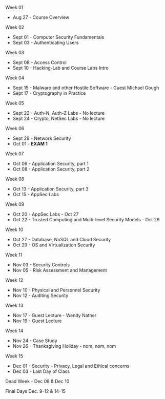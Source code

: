 Week 01 

* Aug 27 - Course Overview 

Week 02

* Sept 01 - Computer Security Fundamentals
* Sept 03 - Authenticating Users

Week 03

* Sept 08 - Access Control 
* Sept 10 - Hacking-Lab and Course Labs Intro 

Week 04

* Sept 15 - Malware and other Hostile Software - Guest Michael Gough
* Sept 17 - Cryptography in Practice 

Week 05

* Sept 22 - Auth-N, Auth-Z Labs - No lecture  
* Sept 24 - Crypto, NetSec Labs - No lecture

Week 06

* Sept 29 - Network Security
* Oct 01 - **EXAM 1**

Week 07

* Oct 06 - Application Security, part 1 
* Oct 08 - Application Security, part 2 

Week 08

* Oct 13 - Application Security, part 3 
* Oct 15 - AppSec Labs 

Week 09

* Oct 20 - AppSec Labs - Oct 27
* Oct 22 - Trusted Computing and Multi-level Security Models - Oct 29

Week 10

* Oct 27 - Database, NoSQL and Cloud Security
* Oct 29 - OS and Virtualization Security 

Week 11

* Nov 03 - Security Controls
* Nov 05 - Risk Assessment and Management

Week 12

* Nov 10 - Physical and Personnel Security 
* Nov 12 - Auditing Security 

Week 13

* Nov 17 - Guest Lecture - Wendy Nather
* Nov 19 - Guest Lecture

Week 14

* Nov 24 - Case Study 
* Nov 26 - Thanksgiving Holiday - nom, nom, nom

Week 15

* Dec 01 - Security - Privacy, Legal and Ethical concerns
* Dec 03 - Last Day of Class 

Dead Week - Dec 08 & Dec 10

Final Days Dec. 9-12 & 14-15
